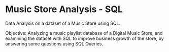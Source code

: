 # Music Store Analysis - SQL

Data Analysis on a dataset of a Music Store using SQL.

Objective: Analyzing a music playlist database of a Digital Music Store, and examining the dataset with SQL to improve business growth of the store, by answering some questions using SQL Queries.
